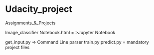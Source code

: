 # Udacity_project
Assignments_&amp;_Projects

Image_classifier Notebook.html = >Jupyter Notebook

get_input.py => Command Line parser
train.py
predict.py = mandatory project files
